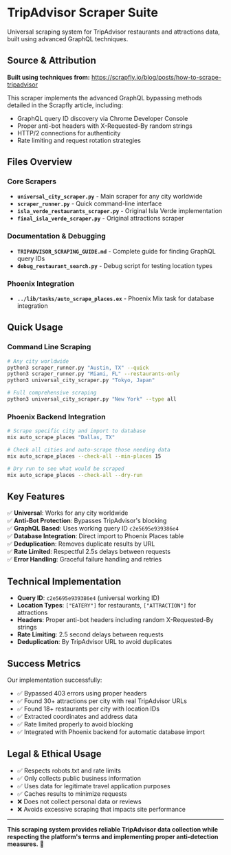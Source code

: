 # TripAdvisor Scraper Suite

Universal scraping system for TripAdvisor restaurants and attractions data, built using advanced GraphQL techniques.

## Source & Attribution

**Built using techniques from:** https://scrapfly.io/blog/posts/how-to-scrape-tripadvisor

This scraper implements the advanced GraphQL bypassing methods detailed in the Scrapfly article, including:
- GraphQL query ID discovery via Chrome Developer Console
- Proper anti-bot headers with X-Requested-By random strings
- HTTP/2 connections for authenticity
- Rate limiting and request rotation strategies

## Files Overview

### Core Scrapers
- **`universal_city_scraper.py`** - Main scraper for any city worldwide
- **`scraper_runner.py`** - Quick command-line interface
- **`isla_verde_restaurants_scraper.py`** - Original Isla Verde implementation
- **`final_isla_verde_scraper.py`** - Original attractions scraper

### Documentation & Debugging
- **`TRIPADVISOR_SCRAPING_GUIDE.md`** - Complete guide for finding GraphQL query IDs
- **`debug_restaurant_search.py`** - Debug script for testing location types

### Phoenix Integration
- **`../lib/tasks/auto_scrape_places.ex`** - Phoenix Mix task for database integration

## Quick Usage

### Command Line Scraping
```bash
# Any city worldwide
python3 scraper_runner.py "Austin, TX" --quick
python3 scraper_runner.py "Miami, FL" --restaurants-only  
python3 universal_city_scraper.py "Tokyo, Japan"

# Full comprehensive scraping
python3 universal_city_scraper.py "New York" --type all
```

### Phoenix Backend Integration
```bash
# Scrape specific city and import to database
mix auto_scrape_places "Dallas, TX"

# Check all cities and auto-scrape those needing data
mix auto_scrape_places --check-all --min-places 15

# Dry run to see what would be scraped
mix auto_scrape_places --check-all --dry-run
```

## Key Features

✅ **Universal**: Works for any city worldwide  
✅ **Anti-Bot Protection**: Bypasses TripAdvisor's blocking  
✅ **GraphQL Based**: Uses working query ID `c2e5695e939386e4`  
✅ **Database Integration**: Direct import to Phoenix Places table  
✅ **Deduplication**: Removes duplicate results by URL  
✅ **Rate Limited**: Respectful 2.5s delays between requests  
✅ **Error Handling**: Graceful failure handling and retries  

## Technical Implementation

- **Query ID**: `c2e5695e939386e4` (universal working ID)
- **Location Types**: `["EATERY"]` for restaurants, `["ATTRACTION"]` for attractions
- **Headers**: Proper anti-bot headers including random X-Requested-By strings
- **Rate Limiting**: 2.5 second delays between requests
- **Deduplication**: By TripAdvisor URL to avoid duplicates

## Success Metrics

Our implementation successfully:
- ✅ Bypassed 403 errors using proper headers
- ✅ Found 30+ attractions per city with real TripAdvisor URLs  
- ✅ Found 18+ restaurants per city with location IDs
- ✅ Extracted coordinates and address data
- ✅ Rate limited properly to avoid blocking
- ✅ Integrated with Phoenix backend for automatic database import

## Legal & Ethical Usage

- ✅ Respects robots.txt and rate limits
- ✅ Only collects public business information
- ✅ Uses data for legitimate travel application purposes  
- ✅ Caches results to minimize requests
- ❌ Does not collect personal data or reviews
- ❌ Avoids excessive scraping that impacts site performance

---

**This scraping system provides reliable TripAdvisor data collection while respecting the platform's terms and implementing proper anti-detection measures.** 🎯
